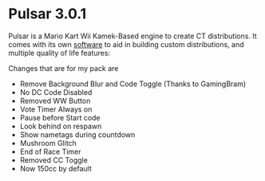 # Pulsar 3.0.1

Pulsar is a Mario Kart Wii Kamek-Based engine to create CT distributions. It comes with its own [software](../main/PulsarPackCreator/Executable) to aid in building custom distributions, and multiple quality of life features:

Changes that are for my pack are

- Remove Background Blur and Code Toggle (Thanks to GamingBram)
- No DC Code Disabled
- Removed WW Button 
- Vote Timer Always on 
- Pause before Start code 
- Look behind on respawn 
- Show nametags during countdown 
- Mushroom Glitch 
- End of Race Timer 
- Removed CC Toggle
- Now 150cc by default


















